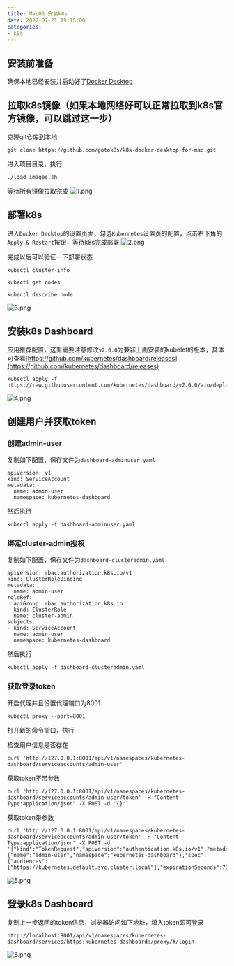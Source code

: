 ```yaml
---
title: MacOS 安装k8s
date: 2022-07-21 19:15:00
categories: 
- k8s
---
```


## 安装前准备

确保本地已经安装并启动好了[Docker Desktop](https://www.docker.com/products/docker-desktop/)

## 拉取k8s镜像（如果本地网络好可以正常拉取到k8s官方镜像，可以跳过这一步）

克隆git仓库到本地
```
git clone https://github.com/gotok8s/k8s-docker-desktop-for-mac.git
```

进入项目目录，执行
```
./load_images.sh
```

等待所有镜像拉取完成
![1.png](https://imgs.doodl6.com/k8s/macos-install-k8s/1.webp)

## 部署k8s

进入`Docker Decktop`的设置页面，勾选`Kubernetes`设置页的配置，点击右下角的`Apply & Restart`按钮，等待k8s完成部署
![2.png](https://imgs.doodl6.com/k8s/macos-install-k8s/2.webp)

完成以后可以验证一下部署状态
```
kubectl cluster-info

kubectl get nodes

kubectl describe node
```
![3.png](https://imgs.doodl6.com/k8s/macos-install-k8s/3.webp)

## 安装k8s Dashboard

应用推荐配置，这里需要注意修改`v2.6.0`为兼容上面安装的kubelet的版本，具体可查看[https://github.com/kubernetes/dashboard/releases](https://github.com/kubernetes/dashboard/releases)
```
kubectl apply -f https://raw.githubusercontent.com/kubernetes/dashboard/v2.6.0/aio/deploy/recommended.yaml
```

![4.png](https://imgs.doodl6.com/k8s/macos-install-k8s/4.webp)

## 创建用户并获取token

### 创建admin-user

复制如下配置，保存文件为`dashboard-adminuser.yaml`

```
apiVersion: v1
kind: ServiceAccount
metadata:
  name: admin-user
  namespace: kubernetes-dashboard
```
然后执行
```
kubectl apply -f dashboard-adminuser.yaml
```

### 绑定cluster-admin授权

复制如下配置，保存文件为`dashboard-clusteradmin.yaml`

```
apiVersion: rbac.authorization.k8s.io/v1
kind: ClusterRoleBinding
metadata:
  name: admin-user
roleRef:
  apiGroup: rbac.authorization.k8s.io
  kind: ClusterRole
  name: cluster-admin
subjects:
- kind: ServiceAccount
  name: admin-user
  namespace: kubernetes-dashboard
```
然后执行
```
kubectl apply -f dashboard-clusteradmin.yaml
```

### 获取登录token

开启代理并且设置代理端口为8001

```
kubectl proxy --port=8001
```

打开新的命令窗口，执行

检查用户信息是否存在
```
curl 'http://127.0.0.1:8001/api/v1/namespaces/kubernetes-dashboard/serviceaccounts/admin-user'
```

获取token不带参数
```
curl 'http://127.0.0.1:8001/api/v1/namespaces/kubernetes-dashboard/serviceaccounts/admin-user/token' -H "Content-Type:application/json" -X POST -d '{}'
```

获取token带参数
```
curl 'http://127.0.0.1:8001/api/v1/namespaces/kubernetes-dashboard/serviceaccounts/admin-user/token' -H "Content-Type:application/json" -X POST -d '{"kind":"TokenRequest","apiVersion":"authentication.k8s.io/v1","metadata":{"name":"admin-user","namespace":"kubernetes-dashboard"},"spec":{"audiences":["https://kubernetes.default.svc.cluster.local"],"expirationSeconds":7600}}'
```
![5.png](https://imgs.doodl6.com/k8s/macos-install-k8s/5.webp)

## 登录k8s Dashboard

复制上一步返回的token信息，浏览器访问如下地址，填入token即可登录
```
http://localhost:8001/api/v1/namespaces/kubernetes-dashboard/services/https:kubernetes-dashboard:/proxy/#/login
```

![6.png](https://imgs.doodl6.com/k8s/macos-install-k8s/6.webp)